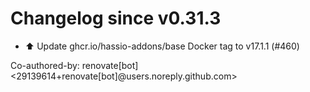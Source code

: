 # Changelog since v0.31.3
- ⬆️ Update ghcr.io/hassio-addons/base Docker tag to v17.1.1 (#460)

Co-authored-by: renovate[bot] <29139614+renovate[bot]@users.noreply.github.com> 
